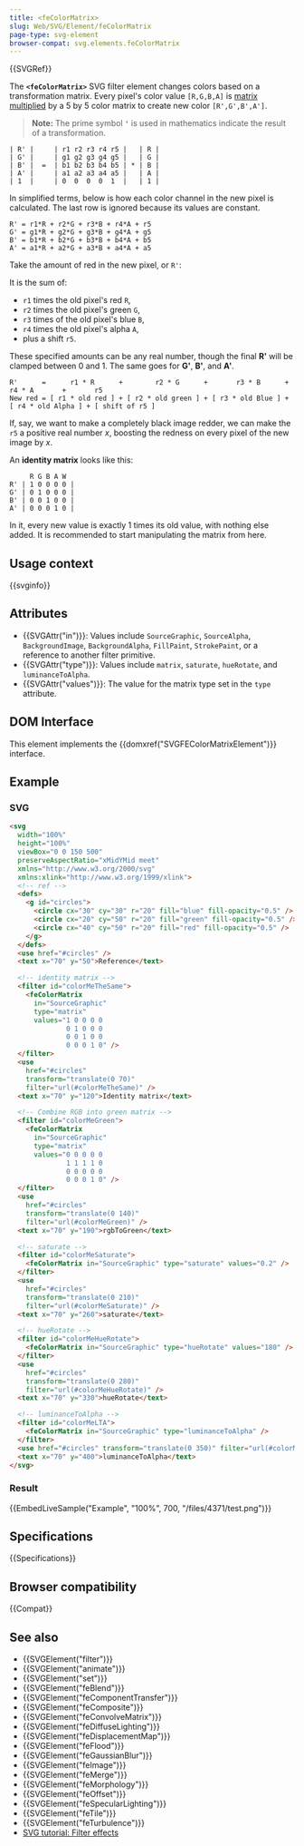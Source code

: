 ```yaml
---
title: <feColorMatrix>
slug: Web/SVG/Element/feColorMatrix
page-type: svg-element
browser-compat: svg.elements.feColorMatrix
---
```


{{SVGRef}}

The **`<feColorMatrix>`** SVG filter element changes colors based on a transformation matrix. Every pixel's color value `[R,G,B,A]` is [matrix multiplied](https://en.wikipedia.org/wiki/Matrix_multiplication) by a 5 by 5 color matrix to create new color `[R',G',B',A']`.

> **Note:** The prime symbol **`'`** is used in mathematics indicate the result of a transformation.

```plain
| R' |     | r1 r2 r3 r4 r5 |   | R |
| G' |     | g1 g2 g3 g4 g5 |   | G |
| B' |  =  | b1 b2 b3 b4 b5 | * | B |
| A' |     | a1 a2 a3 a4 a5 |   | A |
| 1  |     | 0  0  0  0  1  |   | 1 |
```

In simplified terms, below is how each color channel in the new pixel is calculated. The last row is ignored because its values are constant.

```plain
R' = r1*R + r2*G + r3*B + r4*A + r5
G' = g1*R + g2*G + g3*B + g4*A + g5
B' = b1*R + b2*G + b3*B + b4*A + b5
A' = a1*R + a2*G + a3*B + a4*A + a5
```

Take the amount of red in the new pixel, or `R'`:

It is the sum of:

- `r1` times the old pixel's red `R`,
- `r2` times the old pixel's green `G`,
- `r3` times of the old pixel's blue `B`,
- `r4` times the old pixel's alpha `A`,
- plus a shift `r5`.

These specified amounts can be any real number, though the final **R'** will be clamped between 0 and 1. The same goes for **G'**, **B'**, and **A'**.

```plain
R'      =      r1 * R      +        r2 * G      +       r3 * B      +       r4 * A       +       r5
New red = [ r1 * old red ] + [ r2 * old green ] + [ r3 * old Blue ] + [ r4 * old Alpha ] + [ shift of r5 ]
```

If, say, we want to make a completely black image redder, we can make the `r5` a positive real number _x_, boosting the redness on every pixel of the new image by _x_.

An **identity matrix** looks like this:

```plain
     R G B A W
R' | 1 0 0 0 0 |
G' | 0 1 0 0 0 |
B' | 0 0 1 0 0 |
A' | 0 0 0 1 0 |
```

In it, every new value is exactly 1 times its old value, with nothing else added. It is recommended to start manipulating the matrix from here.

## Usage context

{{svginfo}}

## Attributes

- {{SVGAttr("in")}}: Values include `SourceGraphic`, `SourceAlpha`, `BackgroundImage`, `BackgroundAlpha`, `FillPaint`, `StrokePaint`, or a reference to another filter primitive.
- {{SVGAttr("type")}}: Values include `matrix`, `saturate`, `hueRotate`, and `luminanceToAlpha`.
- {{SVGAttr("values")}}: The value for the matrix type set in the `type` attribute.

## DOM Interface

This element implements the {{domxref("SVGFEColorMatrixElement")}} interface.

## Example

### SVG

```html
<svg
  width="100%"
  height="100%"
  viewBox="0 0 150 500"
  preserveAspectRatio="xMidYMid meet"
  xmlns="http://www.w3.org/2000/svg"
  xmlns:xlink="http://www.w3.org/1999/xlink">
  <!-- ref -->
  <defs>
    <g id="circles">
      <circle cx="30" cy="30" r="20" fill="blue" fill-opacity="0.5" />
      <circle cx="20" cy="50" r="20" fill="green" fill-opacity="0.5" />
      <circle cx="40" cy="50" r="20" fill="red" fill-opacity="0.5" />
    </g>
  </defs>
  <use href="#circles" />
  <text x="70" y="50">Reference</text>

  <!-- identity matrix -->
  <filter id="colorMeTheSame">
    <feColorMatrix
      in="SourceGraphic"
      type="matrix"
      values="1 0 0 0 0
              0 1 0 0 0
              0 0 1 0 0
              0 0 0 1 0" />
  </filter>
  <use
    href="#circles"
    transform="translate(0 70)"
    filter="url(#colorMeTheSame)" />
  <text x="70" y="120">Identity matrix</text>

  <!-- Combine RGB into green matrix -->
  <filter id="colorMeGreen">
    <feColorMatrix
      in="SourceGraphic"
      type="matrix"
      values="0 0 0 0 0
              1 1 1 1 0
              0 0 0 0 0
              0 0 0 1 0" />
  </filter>
  <use
    href="#circles"
    transform="translate(0 140)"
    filter="url(#colorMeGreen)" />
  <text x="70" y="190">rgbToGreen</text>

  <!-- saturate -->
  <filter id="colorMeSaturate">
    <feColorMatrix in="SourceGraphic" type="saturate" values="0.2" />
  </filter>
  <use
    href="#circles"
    transform="translate(0 210)"
    filter="url(#colorMeSaturate)" />
  <text x="70" y="260">saturate</text>

  <!-- hueRotate -->
  <filter id="colorMeHueRotate">
    <feColorMatrix in="SourceGraphic" type="hueRotate" values="180" />
  </filter>
  <use
    href="#circles"
    transform="translate(0 280)"
    filter="url(#colorMeHueRotate)" />
  <text x="70" y="330">hueRotate</text>

  <!-- luminanceToAlpha -->
  <filter id="colorMeLTA">
    <feColorMatrix in="SourceGraphic" type="luminanceToAlpha" />
  </filter>
  <use href="#circles" transform="translate(0 350)" filter="url(#colorMeLTA)" />
  <text x="70" y="400">luminanceToAlpha</text>
</svg>
```

### Result

{{EmbedLiveSample("Example", "100%", 700, "/files/4371/test.png")}}

## Specifications

{{Specifications}}

## Browser compatibility

{{Compat}}

## See also

- {{SVGElement("filter")}}
- {{SVGElement("animate")}}
- {{SVGElement("set")}}
- {{SVGElement("feBlend")}}
- {{SVGElement("feComponentTransfer")}}
- {{SVGElement("feComposite")}}
- {{SVGElement("feConvolveMatrix")}}
- {{SVGElement("feDiffuseLighting")}}
- {{SVGElement("feDisplacementMap")}}
- {{SVGElement("feFlood")}}
- {{SVGElement("feGaussianBlur")}}
- {{SVGElement("feImage")}}
- {{SVGElement("feMerge")}}
- {{SVGElement("feMorphology")}}
- {{SVGElement("feOffset")}}
- {{SVGElement("feSpecularLighting")}}
- {{SVGElement("feTile")}}
- {{SVGElement("feTurbulence")}}
- [SVG tutorial: Filter effects](/en-US/docs/Web/SVG/Tutorial/Filter_effects)
